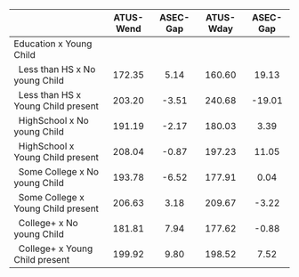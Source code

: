 
|                      |    ATUS-Wend |     ASEC-Gap |    ATUS-Wday |     ASEC-Gap |
| -------------------- | :----------: | :----------: | :----------: | :----------: |
| Education x Young Child |              |              |              |              |
| &nbsp;&nbsp;Less than HS x No young Child |       172.35 |         5.14 |       160.60 |        19.13 |
| &nbsp;&nbsp;Less than HS x Young Child present |       203.20 |        -3.51 |       240.68 |       -19.01 |
| &nbsp;&nbsp;HighSchool x No young Child |       191.19 |        -2.17 |       180.03 |         3.39 |
| &nbsp;&nbsp;HighSchool x Young Child present |       208.04 |        -0.87 |       197.23 |        11.05 |
| &nbsp;&nbsp;Some College x No young Child |       193.78 |        -6.52 |       177.91 |         0.04 |
| &nbsp;&nbsp;Some College x Young Child present |       206.63 |         3.18 |       209.67 |        -3.22 |
| &nbsp;&nbsp;College+ x No young Child |       181.81 |         7.94 |       177.62 |        -0.88 |
| &nbsp;&nbsp;College+ x Young Child present |       199.92 |         9.80 |       198.52 |         7.52 |

